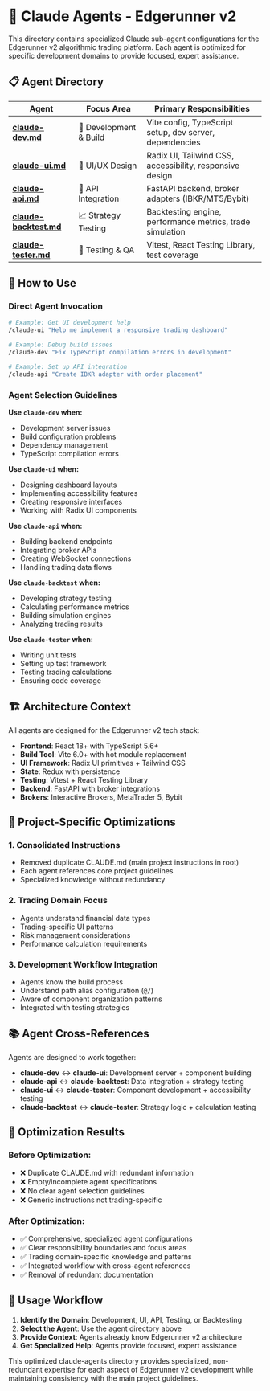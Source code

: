 # 🤖 Claude Agents - Edgerunner v2

This directory contains specialized Claude sub-agent configurations for the Edgerunner v2 algorithmic trading platform. Each agent is optimized for specific development domains to provide focused, expert assistance.

## 📋 Agent Directory

| Agent | Focus Area | Primary Responsibilities |
|-------|------------|-------------------------|
| **[claude-dev.md](./claude-dev.md)** | 🔧 Development & Build | Vite config, TypeScript setup, dev server, dependencies |
| **[claude-ui.md](./claude-ui.md)** | 🎨 UI/UX Design | Radix UI, Tailwind CSS, accessibility, responsive design |
| **[claude-api.md](./claude-api.md)** | 🔌 API Integration | FastAPI backend, broker adapters (IBKR/MT5/Bybit) |
| **[claude-backtest.md](./claude-backtest.md)** | 📈 Strategy Testing | Backtesting engine, performance metrics, trade simulation |
| **[claude-tester.md](./claude-tester.md)** | 🧪 Testing & QA | Vitest, React Testing Library, test coverage |

## 🚀 How to Use

### Direct Agent Invocation
```bash
# Example: Get UI development help
/claude-ui "Help me implement a responsive trading dashboard"

# Example: Debug build issues  
/claude-dev "Fix TypeScript compilation errors in development"

# Example: Set up API integration
/claude-api "Create IBKR adapter with order placement"
```

### Agent Selection Guidelines

**Use `claude-dev` when:**
- Development server issues
- Build configuration problems
- Dependency management
- TypeScript compilation errors

**Use `claude-ui` when:**
- Designing dashboard layouts
- Implementing accessibility features
- Creating responsive interfaces
- Working with Radix UI components

**Use `claude-api` when:**
- Building backend endpoints
- Integrating broker APIs
- Creating WebSocket connections
- Handling trading data flows

**Use `claude-backtest` when:**
- Developing strategy testing
- Calculating performance metrics
- Building simulation engines
- Analyzing trading results

**Use `claude-tester` when:**
- Writing unit tests
- Setting up test framework
- Testing trading calculations
- Ensuring code coverage

## 🏗 Architecture Context

All agents are designed for the Edgerunner v2 tech stack:

- **Frontend**: React 18+ with TypeScript 5.6+
- **Build Tool**: Vite 6.0+ with hot module replacement
- **UI Framework**: Radix UI primitives + Tailwind CSS
- **State**: Redux with persistence
- **Testing**: Vitest + React Testing Library
- **Backend**: FastAPI with broker integrations
- **Brokers**: Interactive Brokers, MetaTrader 5, Bybit

## 🔧 Project-Specific Optimizations

### 1. **Consolidated Instructions**
- Removed duplicate CLAUDE.md (main project instructions in root)
- Each agent references core project guidelines
- Specialized knowledge without redundancy

### 2. **Trading Domain Focus**
- Agents understand financial data types
- Trading-specific UI patterns
- Risk management considerations
- Performance calculation requirements

### 3. **Development Workflow Integration**
- Agents know the build process
- Understand path alias configuration (`@/`)
- Aware of component organization patterns
- Integrated with testing strategies

## 📚 Agent Cross-References

Agents are designed to work together:

- **claude-dev** ↔️ **claude-ui**: Development server + component building
- **claude-api** ↔️ **claude-backtest**: Data integration + strategy testing  
- **claude-ui** ↔️ **claude-tester**: Component development + accessibility testing
- **claude-backtest** ↔️ **claude-tester**: Strategy logic + calculation testing

## 🎯 Optimization Results

### Before Optimization:
- ❌ Duplicate CLAUDE.md with redundant information
- ❌ Empty/incomplete agent specifications
- ❌ No clear agent selection guidelines
- ❌ Generic instructions not trading-specific

### After Optimization:
- ✅ Comprehensive, specialized agent configurations
- ✅ Clear responsibility boundaries and focus areas
- ✅ Trading domain-specific knowledge and patterns
- ✅ Integrated workflow with cross-agent references
- ✅ Removal of redundant documentation

## 🔄 Usage Workflow

1. **Identify the Domain**: Development, UI, API, Testing, or Backtesting
2. **Select the Agent**: Use the agent directory above
3. **Provide Context**: Agents already know Edgerunner v2 architecture
4. **Get Specialized Help**: Agents provide focused, expert assistance

This optimized claude-agents directory provides specialized, non-redundant expertise for each aspect of Edgerunner v2 development while maintaining consistency with the main project guidelines.